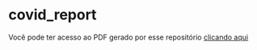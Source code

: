 # covid_report

Você pode ter acesso ao PDF gerado por esse repositório [clicando aqui](https://github.com/antonio-vmoura/covid_report/blob/main/assets/reports/report_2021_05_23.pdf) 
